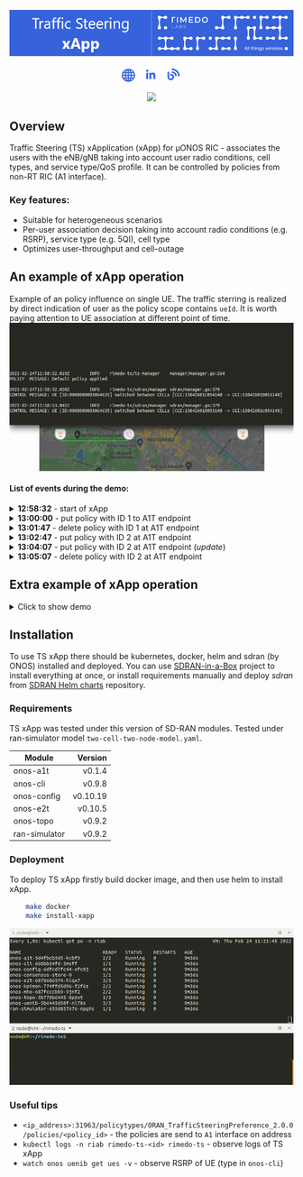 <p align="center"><img src="images/rimedo_ts.png"/></p>

<p align="center">
    <a href="https://www.rimedolabs.com/"><img src="images/web.png" /></a> &nbsp;
    <a href="https://www.linkedin.com/company/rimedolabs"><img src="images/linkedin.png" /></a> &nbsp;
    <a href="https://www.rimedolabs.com/blog/"><img src="images/blog.png" /></a>
</p>

<p align="center">
  <a href="https://img.shields.io/github/v/tag/onosproject/rimedo-ts?style=for-the-badge"><img src="https://img.shields.io/github/v/tag/onosproject/rimedo-ts?style=for-the-badge" /></a>
</p>

## Overview

Traffic Steering (TS) xApplication (xApp) for µONOS RIC - associates the users with the eNB/gNB taking into account user radio conditions, cell types, and service type/QoS profile. It can be controlled by policies from non-RT RIC (A1 interface).

### Key features:
- Suitable for heterogeneous scenarios
- Per-user association decision taking into account radio conditions (e.g. RSRP), service type (e.g. 5QI), cell type
- Optimizes user-throughput and cell-outage

## An example of xApp operation
Example of an policy influence on single UE. The traffic sterring is realized by direct indication of user as the policy scope contains `ueId`. It is worth paying attention to UE association at different point of time. 
![Demo](images/demo.gif)

#### List of events during the demo:

<details><summary><b>12:58:32</b> - start of xApp</summary>
    
```sh
there is no TS policy applied
```
    
</details>

<details><summary><b>13:00:00</b> - put policy with ID 1 to A1T endpoint</summary>

```json
{
   "scope":{
      "ueId":"0000000003064635"
   },
   "tspResources":[
      {
         "cellIdList":[
            {
               "plmnId":{
                  "mcc":"314",
                  "mnc":"628"
               },
               "cId":{
                  "ncI":470106432
               }
            }
         ],
         "preference":"PREFER"
      }
   ]
}
```
    
</details>

<details><summary><b>13:01:47</b> - delete policy with ID 1 at A1T endpoint</summary>
    
```sh
there is no TS policy applied
```
   
</details>

<details><summary><b>13:02:47</b> - put policy with ID 2 at A1T endpoint</summary>
    
```json
{
   "scope":{
      "ueId":"0000000003064635"
   },
   "tspResources":[
      {
         "cellIdList":[
            {
               "plmnId":{
                  "mcc":"314",
                  "mnc":"628"
               },
               "cId":{
                  "ncI":470106432
               }
            }
         ],
         "preference":"AVOID"
      }
   ]
}
```
    
</details>

<details><summary><b>13:04:07</b> - put policy with ID 2 at A1T endpoint (<i>update</i>)</summary>
  
```json
{
   "scope":{
      "ueId":"0000000003064635"
   },
   "tspResources":[
      {
         "cellIdList":[
            {
               "plmnId":{
                  "mcc":"314",
                  "mnc":"628"
               },
               "cId":{
                  "ncI":470106432
               }
            }
         ],
         "preference":"FORBID"
      }
   ]
}
```
    
</details>

<details><summary><b>13:05:07</b> - delete policy with ID 2 at A1T endpoint</summary>
    
```sh
there is no TS policy applied
```
   
</details>

## Extra example of xApp operation
<details><summary>Click to show demo</summary><br>
  
Example of an policy influence on single UE or group of UEs. The traffic sterring is realized by indication of user's service type as the policy scope contains `qosId` - in this case `5qI` value is used. It is assumed that only one slice exists. The values of 5QI are changing randomly according to the data generated by the simulator. It is worth paying attention to UE association at different point of time. 

![Demo](images/demo_slice_5qi.gif)

#### List of events during the demo:
    
<details><summary><b>13:55:00</b> - start of xApp</summary>
        
```sh
there is no TS policy applied
```
</details>
    
<details><summary><b>13:56:23</b> - put policy with ID 1 to A1T endpoint</summary>  

```json
{
   "scope":{
      "sliceId":{
         "sst":1,
         "sd":"456DEF",
         "plmnId":{
            "mcc":"314",
            "mnc":"628"
         }
      },
      "qosId":{
         "5qI":1
      }
   },
   "tspResources":[
      {
         "cellIdList":[
            {
               "plmnId":{
                  "mcc":"314",
                  "mnc":"628"
               },
               "cId":{
                  "ncI":470106432
               }
            }
         ],
         "preference":"SHALL"
      }
   ]
}
```
    
</details>
</details>
    
## Installation 
To use TS xApp there should be kubernetes, docker, helm and sdran (by ONOS) installed and deployed. You can use [SDRAN-in-a-Box](https://github.com/onosproject/sdran-in-a-box) project to install everything at once, or install requirements manually and deploy *sdran* from [SDRAN Helm charts](https://github.com/onosproject/sdran-helm-charts) repository.

### Requirements
TS xApp was tested under this version of SD-RAN modules. Tested under ran-simulator model `two-cell-two-node-model.yaml`.

| Module        | Version       | 
| ------------- |--------------:| 
| onos-a1t      | v0.1.4        | 
| onos-cli      | v0.9.8        | 
| onos-config   | v0.10.19      | 
| onos-e2t      | v0.10.5       | 
| onos-topo     | v0.9.2        | 
| ran-simulator | v0.9.2        | 

### Deployment

To deploy TS xApp firstly build docker image, and then use helm to install xApp.

```bash
    make docker
    make install-xapp
```

![Installation](images/install.gif)

### Useful tips
    
- `<ip_address>:31963/policytypes/ORAN_TrafficSteeringPreference_2.0.0/policies/<policy_id>` - the policies are send to `A1` interface on address
- `kubectl logs -n riab rimedo-ts-<id> rimedo-ts` - observe logs of TS xApp
- `watch onos uenib get ues -v` - observe RSRP of UE (type in `onos-cli`)
